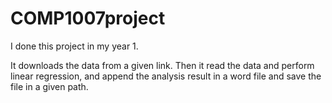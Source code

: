 # COMP1007project
I done this project in my year 1.

It downloads the data from a given link. Then it read the data and perform linear regression, and append the analysis result in a word file and save the file in a given path.
